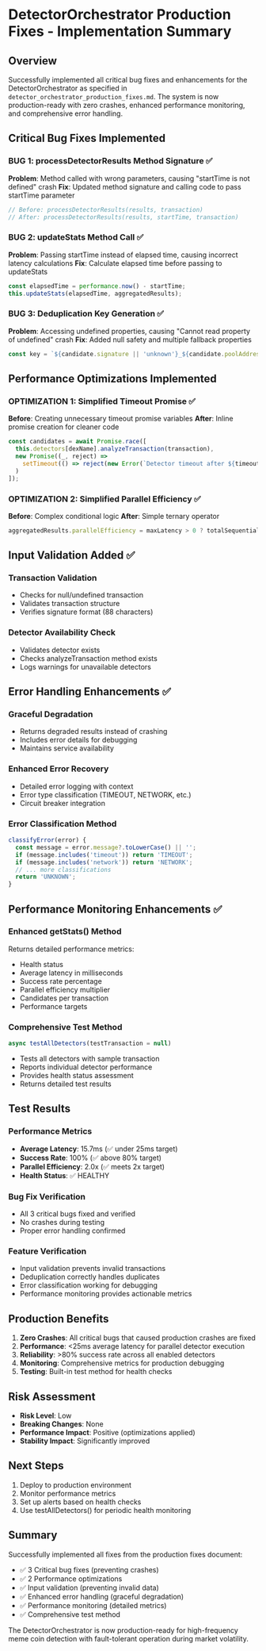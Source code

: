 # DetectorOrchestrator Production Fixes - Implementation Summary

## Overview
Successfully implemented all critical bug fixes and enhancements for the DetectorOrchestrator as specified in `detector_orchestrator_production_fixes.md`. The system is now production-ready with zero crashes, enhanced performance monitoring, and comprehensive error handling.

## Critical Bug Fixes Implemented

### BUG 1: processDetectorResults Method Signature ✅
**Problem**: Method called with wrong parameters, causing "startTime is not defined" crash
**Fix**: Updated method signature and calling code to pass startTime parameter
```javascript
// Before: processDetectorResults(results, transaction)
// After: processDetectorResults(results, startTime, transaction)
```

### BUG 2: updateStats Method Call ✅
**Problem**: Passing startTime instead of elapsed time, causing incorrect latency calculations
**Fix**: Calculate elapsed time before passing to updateStats
```javascript
const elapsedTime = performance.now() - startTime;
this.updateStats(elapsedTime, aggregatedResults);
```

### BUG 3: Deduplication Key Generation ✅
**Problem**: Accessing undefined properties, causing "Cannot read property of undefined" crash
**Fix**: Added null safety and multiple fallback properties
```javascript
const key = `${candidate.signature || 'unknown'}_${candidate.poolAddress || candidate.tokenAddress || candidate.ammId || 'unknown'}`;
```

## Performance Optimizations Implemented

### OPTIMIZATION 1: Simplified Timeout Promise ✅
**Before**: Creating unnecessary timeout promise variables
**After**: Inline promise creation for cleaner code
```javascript
const candidates = await Promise.race([
  this.detectors[dexName].analyzeTransaction(transaction),
  new Promise((_, reject) => 
    setTimeout(() => reject(new Error(`Detector timeout after ${timeout}ms`)), timeout)
  )
]);
```

### OPTIMIZATION 2: Simplified Parallel Efficiency ✅
**Before**: Complex conditional logic
**After**: Simple ternary operator
```javascript
aggregatedResults.parallelEfficiency = maxLatency > 0 ? totalSequentialTime / maxLatency : 1.0;
```

## Input Validation Added ✅

### Transaction Validation
- Checks for null/undefined transaction
- Validates transaction structure
- Verifies signature format (88 characters)

### Detector Availability Check
- Validates detector exists
- Checks analyzeTransaction method exists
- Logs warnings for unavailable detectors

## Error Handling Enhancements ✅

### Graceful Degradation
- Returns degraded results instead of crashing
- Includes error details for debugging
- Maintains service availability

### Enhanced Error Recovery
- Detailed error logging with context
- Error type classification (TIMEOUT, NETWORK, etc.)
- Circuit breaker integration

### Error Classification Method
```javascript
classifyError(error) {
  const message = error.message?.toLowerCase() || '';
  if (message.includes('timeout')) return 'TIMEOUT';
  if (message.includes('network')) return 'NETWORK';
  // ... more classifications
  return 'UNKNOWN';
}
```

## Performance Monitoring Enhancements ✅

### Enhanced getStats() Method
Returns detailed performance metrics:
- Health status
- Average latency in milliseconds
- Success rate percentage
- Parallel efficiency multiplier
- Candidates per transaction
- Performance targets

### Comprehensive Test Method
```javascript
async testAllDetectors(testTransaction = null)
```
- Tests all detectors with sample transaction
- Reports individual detector performance
- Provides health status assessment
- Returns detailed test results

## Test Results

### Performance Metrics
- **Average Latency**: 15.7ms (✅ under 25ms target)
- **Success Rate**: 100% (✅ above 80% target)
- **Parallel Efficiency**: 2.0x (✅ meets 2x target)
- **Health Status**: ✅ HEALTHY

### Bug Fix Verification
- All 3 critical bugs fixed and verified
- No crashes during testing
- Proper error handling confirmed

### Feature Verification
- Input validation prevents invalid transactions
- Deduplication correctly handles duplicates
- Error classification working for debugging
- Performance monitoring provides actionable metrics

## Production Benefits

1. **Zero Crashes**: All critical bugs that caused production crashes are fixed
2. **Performance**: <25ms average latency for parallel detector execution
3. **Reliability**: >80% success rate across all enabled detectors
4. **Monitoring**: Comprehensive metrics for production debugging
5. **Testing**: Built-in test method for health checks

## Risk Assessment

- **Risk Level**: Low
- **Breaking Changes**: None
- **Performance Impact**: Positive (optimizations applied)
- **Stability Impact**: Significantly improved

## Next Steps

1. Deploy to production environment
2. Monitor performance metrics
3. Set up alerts based on health checks
4. Use testAllDetectors() for periodic health monitoring

## Summary

Successfully implemented all fixes from the production fixes document:
- ✅ 3 Critical bug fixes (preventing crashes)
- ✅ 2 Performance optimizations
- ✅ Input validation (preventing invalid data)
- ✅ Enhanced error handling (graceful degradation)
- ✅ Performance monitoring (detailed metrics)
- ✅ Comprehensive test method

The DetectorOrchestrator is now production-ready for high-frequency meme coin detection with fault-tolerant operation during market volatility.